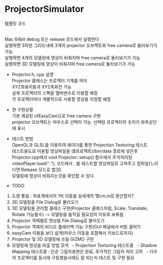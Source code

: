 # ProjectorSimulator

템플릿 코드

<br>Mac 64bit debug 또는 release 모드에서 실행한다
<br>실행하면 3차원 그리드내에 3개의 projector 오브젝트와 free camera로 둘러보기가 가능
<br>실행하면 4개의 모델링에 영상이 비춰지며 free camera로 둘러보기가 가능
<br>실행하면 3D 모델링에 영상이 비춰지며 free camera로 둘러보기가 가능</br>

- Projector.h, cpp 설명
<br>Projector 클래스는 프로젝터 기계를 의미
<br>XYZ좌표이동과 XYZ축회전 가능
<br>실제 프로젝터의 스펙을 멤버변수로 이용할 예정
<br>각 프로젝터마다 개별적으로 사용할 영상을 지정할 예정</br>

- 현 구현상황
<br>기본 제공된 ofEasyCam으로 free camera 구현
<br>projector 오브젝트는 마우스로 선택이 가능. 선택된 프로젝터의 숫자가 좌측상단에 표시</br>

- 테스트 방법
<br>OpenGL과 GLSL을 이용하여 쉐이더를 통한 Projection Texturing 테스트
<br>테스트용도로 이용할 영상파일을 ($프로젝트)/bin/data 경로에 넣은후
<br>Projector.cpp에서 void Projector::setup() 함수에서 주석처리된
<br>videoPlayer.load("*.*"); 코드에서 *.* 를 테스트할 영상파일로 고쳐주고 컴파일(느리다면 Release 모드로 할것)
<br>모델링에 영상이 비춰지는것을 확인할 수 있다.</br>


- TODO
1. 도량 통일 : 좌표계에서의 1씩 이동을 실세계의 몇cm,m로 환산할지?
2. 3D 모델링을 File Dialog로 불러오기
3. 3D 모델링을 관리할 클래스 구현(Projector 클래스처럼, Scale, Translate, Rotate 기능필수) -> 모델링을 움직일 필요성의 이유로 보류됨
4. Projector 객체별로 영상을 File Dialog로 불러오기
5. Projector 객체의 비디오 플레이백 기능 구현(GUI 패널에서 버튼 클릭?)
6. easyCam 이용을 보다 쉽게(마우스 이동을 포함해서 키보드로까지)
7. Projector 및 3D 모델링에 쓰일 GIZMO 구현
8. 모델링에 영상을 비출 방법 모색
   - Projection Texturing 테스트중
   - Shadow Mapping 테스트중 : 단순 그림자표현은 완료, 추가적인 그림자 처리 고려
   - 다수의 프로젝터를 동시에 구동했을시에도 잘 되는지 테스트 및 구현 필요
